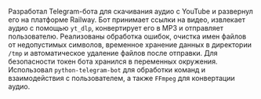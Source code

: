 Разработал Telegram-бота для скачивания аудио с YouTube и развернул его на платформе Railway. Бот принимает ссылки на видео, извлекает аудио с помощью `yt_dlp`, конвертирует его в MP3 и отправляет пользователю. Реализованы обработка ошибок, очистка имен файлов от недопустимых символов, временное хранение данных в директории `/tmp` и автоматическое удаление файлов после отправки. Для безопасности токен бота хранился в переменных окружения. Использовал `python-telegram-bot` для обработки команд и взаимодействия с пользователем, а также `FFmpeg` для конвертации аудио.
